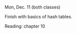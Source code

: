 
<div class="lecture2">

<!--
<div class="lecture1">
<div class="lecture2">
<div class="recitation">
<div class="important">
-->
<div class="column_date">

Mon, Dec. 11 (both classes)<br>


</div>

<div class="column_materials">
<p markdown="block">

Finish with basics of hash tables. <br> 

</p>
</div>

<div class="column_assign">
<p markdown="block">

Reading: chapter 10
 


</p>
</div>

</div>
